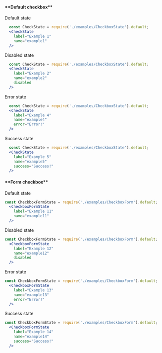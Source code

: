 
<h4>**Default checkbox**</h4>

Default state
```jsx
  const CheckState = require('./examples/CheckboxState').default;
  <CheckState
    label="Example 1"
    name="example1"
  />
```

Disabled state
```jsx
  const CheckState = require('./examples/CheckboxState').default;
  <CheckState
    label="Example 2"
    name="example2"
    disabled
  />
```

Error state
```jsx
  const CheckState = require('./examples/CheckboxState').default;
  <CheckState
    label="Example 4"
    name="example4"
    error="Error!"
  />
```

Success state
```jsx
  const CheckState = require('./examples/CheckboxState').default;
  <CheckState
    label="Example 5"
    name="example5"
    success="Success!"
  />
```

<h4>**Form checkbox**</h4>

Default state
```jsx
const CheckboxFormState = require('./examples/CheckboxForm').default;
  <CheckboxFormState
    label="Example 11"
    name="example11"
  />
```

Disabled state
```jsx
const CheckboxFormState = require('./examples/CheckboxForm').default;
  <CheckboxFormState
    label="Example 12"
    name="example12"
    disabled
  />
```

Error state
```jsx
const CheckboxFormState = require('./examples/CheckboxForm').default;
  <CheckboxFormState
    label="Example 13"
    name="example13"
    error="Error!"
  />
```

Success state
```jsx
const CheckboxFormState = require('./examples/CheckboxForm').default;
  <CheckboxFormState
    label="Example 14"
    name="example14"
    success="Success!"
  />
```
